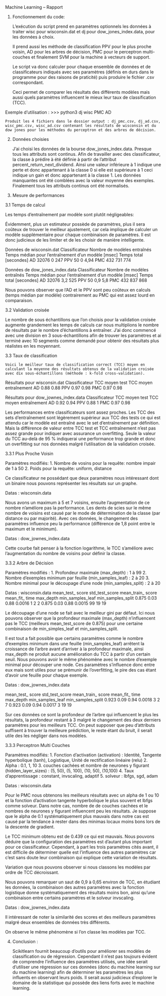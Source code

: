 
Machine Learning – Rapport



1. Fonctionnement du code: 
	
	L’exécution du script prend en paramètres optionnels les données à traiter wisc pour wisconsin.dat et dj pour dow_jones_index.data, pour les données à choix.

	Il prend aussi les méthode de classification PPV pour le plus proche voisin, AD pour les arbres de décision, PMC pour le perceptron multi-couches et finalement SVM pour la machine à vecteurs de support.

	Le script va donc calculer pour chaque ensemble de données et de classificateurs indiqués avec ses paramètres (définis en durs dans le programme pour des raisons de praticité) puis produire le fichier .csv correspondant.

	Ceci permet de comparer les résultats des différents modèles mais aussi quels paramètres influencent le mieux leur taux de classification (TCC).

Exemple d’utilisation :	>>> python3 dj wisc PMC AD
	
	Produit les 4 fichiers dans le dossier output : dj_pmc.csv, dj_ad.csv, wisc_pmc.csv, wisc_ad.csv contenant les résultats de wisconsin et du dow jones pour les méthodes du perceptron et des arbres de décision.


2. Données choisies

	J’ai choisi les données de la bourse dow_jones_index.data. Presque tous les attributs sont continus. Afin de travailler avec des classificateur, la classe à prédire à été définie à partir de l’attribut percent_return_next_dividend. Ainsi une valeur inférieure à 1 indique une perte et donc appartenant à la classe 0 si elle est supérieure à 1 ceci indique un gain et donc appartenant à la classe 1.
	Les données manquantes ont été comblées avec la valeur moyenne des exemples. Finalement tous les attributs continus ont été normalisés.


3. Mesure de performances

3.1 Temps de calcul

Les temps d’entraînement par modèle sont plutôt négligeables:

Évidemment, plus un estimateur possède de paramètres, plus il sera coûteux de trouver le meilleur ajustement, car cela implique de calculer un modèle supplémentaire pour chaque combinaison de paramètres. Il est donc judicieux de les limiter et de les choisir de manière intelligente.

Données de wisconsin.dat
Classificateur
Nombre de modèles entraînés
Temps médian pour l’entraînement d’un modèle [msec]
Temps total [secondes]
AD
32076
0
247
PPV
50
0
4,94
PMC
432
731
774

Données de dow_jones_index.data
Classificateur
Nombre de modèles entraînés
Temps médian pour l’entraînement d’un modèle [msec]
Temps total [secondes]
AD
32076
3,2
525
PPV
50
0,9
5,8
PMC
432
837
868


Nous pouvons observer que l’AD et le PPV sont peu coûteux en calculs (temps médian par modèle) contrairement au PMC  qui est assez lourd en comparaison.


3.2 Validation croisée

Le nombre de sous échantillons que l’on choisis pour la validation croisée augmente grandement les temps de calculs car nous multiplions le nombre de résultats par le nombre d’échantillons à entraîner. J’ai donc commencé avec une division en 3 sous-échantillons afin de trouver les paramètres et ai terminé avec 10 segments comme demandé pour obtenir des résultats plus réalistes en les moyennant.



3.3 Taux de classification

	Voici le meilleur taux de classification correct (TCC) moyen en calculant la moyenne des résultats obtenus de la validation croisée avec dix sous-échantillons (méthode : k-fold cross-validation).

Résultats pour wisconsin.dat
Classificateur
TCC moyen test 
TCC moyen entraînement
AD
0.88
0.88
PPV
0.97
0.98
PMC
0.97
0.98

Résultats pour dow_jownes_index.data
Classificateur
TCC moyen test 
TCC moyen entraînement
AD
0.92
0.94
PPV
0.88
1
PMC
0.97
0.98

Les performances entre classificateurs sont assez proches. 
Les TCC des sets d’entraînement sont légèrement supérieur aux TCC des tests ce qui est attendu car le modèle est entraîné avec le set d’entraînement par définition. Mais la différence de valeur entre TCC test et TCC entraînement n’est pas assez grande pour indiquer avec assurance un overfitting. 
Seule la valeur du TCC au-delà de 95 % indiquerai une performance trop grande et donc un overfitting sur nos données malgré l’utilisation de la validation croisée.


3.3.1 Plus Proche Voisin

Paramètres modifiés: 
    1. Nombre de vosins pour la requête: nombre impair de 1 à 50
    2. Poids pour la requête: uniform, distance

Ce classificateur ne possédant que deux paramètres nous intéressant dont un binaire nous pouvons représenter les résultats sur un graphe.


Datas : wisconsin.data


Nous avons un maximum à 5 et 7 voisins, ensuite l’augmentation de ce nombre n’améliore pas la performance. Les dents de scies sur le même nombre de voisins est causé par le mode de détermination de la classe (par distance ou par majorité). Avec ces données, le changement des paramètres influence peu la performance (différence de 1,8 point entre le maximum et le minimum).

Datas : dow_jownes_index.data 


Cette courbe fait penser à la fonction logarithme, le TCC s’améliore avec l’augmentation du nombre de voisins pour définir la classe.


3.3.2 Arbre de Décision

Paramètres modifiés : 
    1. Profondeur maximale (max_depth) : 1 à 99
    2. Nombre d’exemples minimum par feuille (min_samples_leaf) : 2 à 20
    3. Nombre minimal pour le découpage d’une node (min_samples_split) : 2 à 20
       
 Datas : wisconsin.data
mean_test_
score
std_test_score
mean_train_
score
mean_fit_
time
max_depth
min_samples_leaf
min_samples_split
0.875
0.03
0.88
0.0016
1
2
2
0.875
0.03
0.88
0.0015
99
19
19

Le découpage d’une node se fait avec le meilleur gini par défaut.
Ici nous pouvons observer que la profondeur maximale (max_depth)  n’influencent pas le TCC (meilleurs mean_test_score de 0.875) pour une certaine combinaison de min_simples_leaf et  min_samples_split. 

Il est tout a fait possible que certains paramètres comme le nombre d’exemples minimum dans une feuille (min_samples_leaf) arrêtent la croissance de l’arbre avant d’arriver à la profondeur maximale, ainsi max_depth ne produit aucune amélioration du TCC à partir d’un certain seuil. Nous pouvons avoir le même phénomène avec le nombre d’exemple minimal pour découper une node. Ces paramètres s’influence donc entre eux mais sont utiles pour se prémunir de l’overfitting, le pire des cas étant d’avoir une feuille pour chaque exemple.

Datas : dow_jownes_index.data

mean_test_
score
std_test_score
mean_train_
score
mean_fit_
time
max_depth
min_samples_leaf
min_samples_split
0.923
0.09
0.94
0.0018
3
2
7
0.923
0.09
0.94
0.0017
3
19
19

Sur ces données ce sont la profondeur de l’arbre qui influencent le plus les résultats, la profondeur restant à 3 malgré le changement des deux derniers paramètres pour les meilleurs TCC. On peut supposer que peu d’attributs suffisent à trouver la meilleure prédiction, le reste étant du bruit, il serait utile des les négliger dans nos modèles.


3.3.3 Perceptron Multi Couches

Paramètres modifiés: 
    1. Fonction d’activation (activation) : Identité, Tangente hyperbolique (tanh), Logistique, Unité de rectification linéaire (relu)
    2. Alpha : 0.1, 1, 10
    3. couches cachées et nombre de neurones y figurant (hidden_layer_sizes) : (5, 50), (5, 100), (10, 50), (10,100)
    4. Taux d’apprentissage : constant, invscaling, adaptif
    5.  solveur : lbfgs, sgd, adam



Datas : wisconsin.data



Pour le PMC nous obtenons les meilleurs résultats avec un alpha de 1 ou 10 et la fonction d’activation tangente hyperbolique le plus souvent et lbfgs comme solveur.
Dans notre cas, nombre de de couches cachées et le nombres de neurones y figurant influencent peu les résultats.
Je suppose que le alpha de 0.1 systématiquement plus mauvais dans notre cas est causé par la tendance à rester dans des minimas locaux moins bons lors de la descente de gradient.

Le TCC minimum obtenu est de 0.439 ce qui est mauvais. Nous pouvons déduire que la configuration des paramètres est d’autant plus important pour ce classificateur. Cependant, à part les trois paramètres cités avant, il est difficile de déterminer quelle est l’influence des autres paramètres car c’est sans doute leur combinaison qui explique cette variation de résultats.

Variation que nous pouvons observer si nous classons les modèles par ordre de TCC décroissant.
 

Nous pouvons remarquer un saut de 0,9 à 0,65 environ de TCC, en étudiant les données, la combinaison des autres paramètres avec la fonction logistique donne systématiquement des résultats moins bon, ainsi qu’une combinaison entre certains paramètres et le solveur invscaling.

Datas : dow_jownes_index.data


Il intéressant de noter la similarité des scores et des meilleurs paramètres malgré deux ensembles de données très différents.





On observe le même phénomène si l’on classe les modèles par TCC.





4. Conclusion :

	Scikitlearn fournit beaucoup d’outils pour améliorer ses modèles de classification ou de régression. Cependant il n’est pas toujours évident de comprendre l’influence des paramètres utilisés, une idée serait d’utiliser une régression sur ces données (donc du machine learning sur du machine learning) afin de déterminer les paramètres les plus influents en observant leurs poids. Il serait aussi judicieux d’explorer le domaine de la statistique qui possède des liens forts avec le machine learning.
